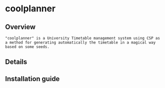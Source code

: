 # coolplanner  
## Overview
    "coolplanner" is a University Timetable management system using CSP as a method for generating automatically the timetable in a magical way based on some seeds. 
## Details
## Installation guide
